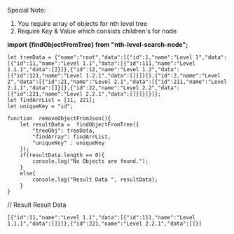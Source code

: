 Special Note:
1. You require array of objects for nth level tree
2. Require Key & Value which consists children's for node

**import  {findObjectFromTree}  from  "nth-level-search-node";**
    
    let treeData = {"name":"root","data":[{"id":1,"name":"Level 1","data":[{"id":11,"name":"Level 1.1","data":[{"id":111,"name":"Level 1.1.1","data":[]}]},{"id":12,"name":"Level 1.2","data":[{"id":121,"name":"Level 1.2.1","data":[]}]}]},{"id":2,"name":"Level 2","data":[{"id":21,"name":"Level 2.1","data":[{"id":211,"name":"Level 2.1.1","data":[]}]},{"id":22,"name":"Level 2.2","data":[{"id":221,"name":"Level 2.2.1","data":[]}]}]}]};
    let findArrList = [11, 221];
    let uniqueKey = "id";
    
    function  removeObjectFromJson(){
    	let resultData =  findObjectFromTree({
			"treeObj": treeData,
			"findArray": findArrList,
			"uniqueKey" : uniqueKey
    	});
        if(resultData.length == 0){
            console.log("No Objects are found.");
        }
        else{
            console.log("Result Data ", resultData);     
        }	   
    }
    
// Result
Result Data

	[{"id":11,"name":"Level 1.1","data":[{"id":111,"name":"Level 1.1.1","data":[]}]},{"id":221,"name":"Level 2.2.1","data":[]}]
